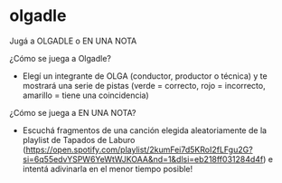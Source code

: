 # olgadle

Jugá a OLGADLE o EN UNA NOTA

¿Cómo se juega a Olgadle?
- Elegí un integrante de OLGA (conductor, productor o técnica) y te mostrará una serie de pistas (verde = correcto, rojo = incorrecto, amarillo = tiene una coincidencia)

¿Cómo se juega a EN UNA NOTA?
- Escuchá fragmentos de una canción elegida aleatoriamente de la playlist de Tapados de Laburo (https://open.spotify.com/playlist/2kumFei7d5KRoI2fLFgu2G?si=6q55edvYSPW6YeWtWJKOAA&nd=1&dlsi=eb218ff031284d4f) e intentá adivinarla en el menor tiempo posible!
